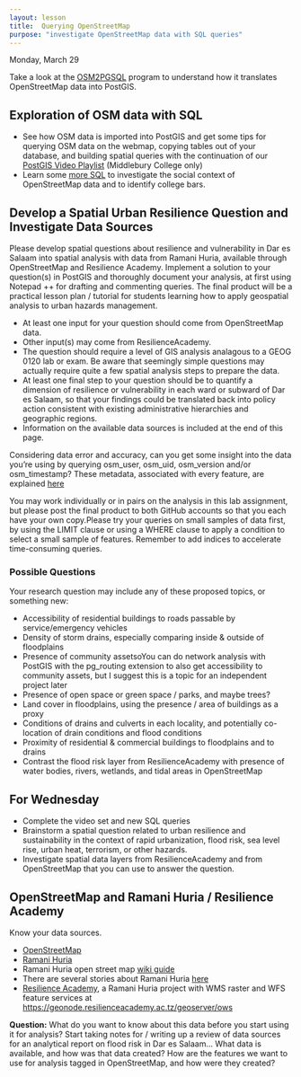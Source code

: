 ```yaml
---
layout: lesson
title:  Querying OpenStreetMap
purpose: "investigate OpenStreetMap data with SQL queries"
---
```


Monday, March 29

Take a look at the [OSM2PGSQL](https://osm2pgsql.org/) program to understand how it translates OpenStreetMap data into PostGIS. 
  
## Exploration of OSM data with SQL

- See how OSM data is imported into PostGIS and get some tips for querying OSM data on the webmap, copying tables out of your database, and building spatial queries with the continuation of our [PostGIS Video Playlist](https://midd.hosted.panopto.com/Panopto/Pages/Sessions/List.aspx?folderID=beda027d-3b8e-4700-9ae7-acf4012bdc0e) (Middlebury College only)
- Learn some [more SQL](/assets/osm_sql.sql) to investigate the social context of OpenStreetMap data and to identify college bars.

## Develop a Spatial Urban Resilience Question and Investigate Data Sources

Please develop spatial questions about resilience and vulnerability in Dar es Salaam into spatial analysis with data from Ramani Huria, available through OpenStreetMap and Resilience Academy. Implement a solution to your question(s) in PostGIS and thoroughly document your analysis, at first using Notepad ++ for drafting and commenting queries. The final product will be a practical lesson plan / tutorial for students learning how to apply geospatial analysis to urban hazards management.

- At least one input for your question should come from OpenStreetMap data.
- Other input(s) may come from ResilienceAcademy.
- The question should require a level of GIS analysis analagous to a GEOG 0120 lab or exam. Be aware that seemingly simple questions may actually require quite a few spatial analysis steps to prepare the data.
- At least one final step to your question should be to quantify a dimension of resilience or vulnerability in each ward or subward of Dar es Salaam, so that your findings could be translated back into policy action consistent with existing administrative hierarchies and geographic regions.
- Information on the available data sources is included at the end of this page.

Considering data error and accuracy, can you get some insight into the data you’re using by querying osm_user, osm_uid, osm_version and/or osm_timestamp? These metadata, associated with every feature, are explained [here](https://wiki.openstreetmap.org/wiki/Elements)

You may work individually or in pairs on the analysis in this lab assignment, but please post the final product to both GitHub accounts so that you each have your own copy.Please try your queries on small samples of data first, by using the LIMIT clause or using a WHERE clause to apply a condition to select a small sample of features. Remember to add indices to accelerate time-consuming queries. 

### Possible Questions

Your research question may include any of these proposed topics, or something new:

- Accessibility of residential buildings to roads passable by service/emergency vehicles 
- Density of storm drains, especially comparing inside & outside of floodplains
- Presence of community assetsoYou can do network analysis with PostGIS with the pg_routing extension to also get accessibility to community assets, but I suggest this is a topic for an independent project later 
- Presence of open space or green space / parks, and maybe trees? 
- Land cover in floodplains, using the presence / area of buildings as a proxy 
- Conditions of drains and culverts in each locality, and potentially co-location of drain conditions and flood conditions 
- Proximity of residential & commercial buildings to floodplains and to drains
- Contrast the flood risk layer from ResilienceAcademy with presence of water bodies, rivers, wetlands, and tidal areas in OpenStreetMap

## For Wednesday
- Complete the video set and new SQL queries
- Brainstorm a spatial question related to urban resilience and sustainability in the context of rapid urbanization, flood risk, sea level rise, urban heat, terrorism, or other hazards.
- Investigate spatial data layers from ResilienceAcademy and from OpenStreetMap that you can use to answer the question.

## OpenStreetMap and Ramani Huria / Resilience Academy

Know your data sources.

- [OpenStreetMap](https://www.openstreetmap.org/#map=12/-6.8162/39.2203)
- [Ramani Huria](http://ramanihuria.org/)
- Ramani Huria open street map [wiki guide](https://wiki.openstreetmap.org/wiki/Dar_es_Salaam/Ramani_Huria)
- There are several stories about Ramani Huria [here](https://opendri.org/tag/tanzania/)
- [Resilience Academy](https://resilienceacademy.ac.tz/), a Ramani Huria project with WMS raster and WFS feature services at https://geonode.resilienceacademy.ac.tz/geoserver/ows

**Question:** What do you want to know about this data before you start using it for analysis? Start taking notes for / writing up a review of data sources for an analytical report on flood risk in Dar es Salaam... What data is available, and how was that data created? How are the features we want to use for analysis tagged in OpenStreetMap, and how were they created?